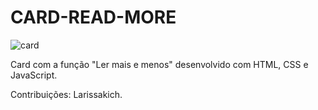 # CARD-READ-MORE

![card](https://user-images.githubusercontent.com/116196987/207539856-f668049f-98ca-4463-a861-3dd9084693c8.jpg)

Card com a função "Ler mais e menos" desenvolvido com HTML, CSS e JavaScript.

Contribuições: Larissakich.
